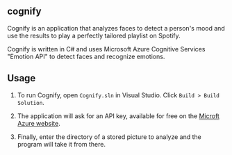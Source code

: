 ## cognify

Cognify is an application that analyzes faces to detect a person's mood and use the results to play a perfectly tailored playlist on Spotify.

Cognify is written in C# and uses Microsoft Azure Cognitive Services "Emotion API" to detect faces and recognize emotions.

## Usage

1. To run Cognify, open `Cognify.sln` in Visual Studio. Click `Build > Build Solution`.

2. The application will ask for an API key, available for free on the [Microft Azure website](https://azure.microsoft.com/en-us/try/cognitive-services/?api=face-api).

3. Finally, enter the directory of a stored picture to analyze and the program will take it from there.
